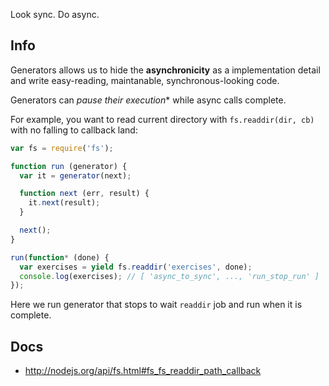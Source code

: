 Look sync. Do async.

## Info
Generators allows us to hide the **asynchronicity** as a implementation
detail and write easy-reading, maintanable,  synchronous-looking code.

Generators can *pause their execution** while async calls complete.

For example, you want to read current directory with `fs.readdir(dir, cb)`
with no falling to callback land:

```js
var fs = require('fs');

function run (generator) {
  var it = generator(next);

  function next (err, result) {
    it.next(result);
  }

  next();  
}

run(function* (done) {
  var exercises = yield fs.readdir('exercises', done);
  console.log(exercises); // [ 'async_to_sync', ..., 'run_stop_run' ]
});

```
Here we run generator that stops to wait `readdir` job and run when it is complete.



## Docs
 - http://nodejs.org/api/fs.html#fs_fs_readdir_path_callback
